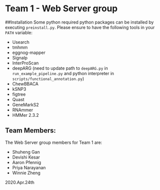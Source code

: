 # Team 1 - Web Server group
##Installation
Some python required python packages can be installed by executing `preinstall.py`.
Please ensure to have the following tools in your `PATH` variable:
  * Usearch
  * tmhmm
  * eggnog-mapper
  * Signalp
  * InterProScan
  * deepARG (need to update path to `deepARG.py` in `run_example_pipeline.py` and python interpreter in `scripts/functional_annotation.py`)
  * ChewBBACA
  * kSNP3
  * figtree
  * Quast
  * GeneMarkS2
  * RNAmmer
  * HMMer 2.3.2  

## Team Members:
The Web Server group members for Team 1 are: 
  * Shuheng Gan
  * Devishi Kesar
  * Aaron Pfennig
  * Priya Narayanan
  * Winnie Zheng  
 
 2020.Apr.24th
